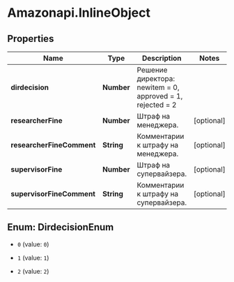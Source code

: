 # Amazonapi.InlineObject

## Properties

Name | Type | Description | Notes
------------ | ------------- | ------------- | -------------
**dirdecision** | **Number** | Решение директора:        newitem &#x3D; 0,    approved &#x3D; 1,    rejected &#x3D; 2    | 
**researcherFine** | **Number** | Штраф на менеджера. | [optional] 
**researcherFineComment** | **String** | Комментарии к штрафу на менеджера. | [optional] 
**supervisorFine** | **Number** | Штраф на супервайзера. | [optional] 
**supervisorFineComment** | **String** | Комментарии к штрафу на супервайзера. | [optional] 



## Enum: DirdecisionEnum


* `0` (value: `0`)

* `1` (value: `1`)

* `2` (value: `2`)




